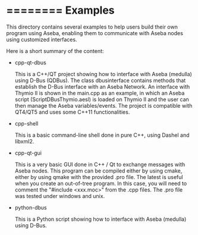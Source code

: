========
Examples
========

This directory contains several examples to help users build their own program
using Aseba, enabling them to communicate with Aseba nodes using customized
interfaces.

Here is a short summary of the content:

- cpp-qt-dbus

    This is a C++/QT project showing how to interface with Aseba (medulla) using
    D-Bus (QDBus). The class dbusinterface contains methods that establish the D-Bus
    interface with an Aseba Network. An interface with Thymio II is shown in the 
    main.cpp as an example, in which an Aseba script (ScriptDBusThymio.aesl) is
    loaded on Thymio II and the user can then manage the Aseba variables/events. 
    The project is compatible with QT4/QT5 and uses some C++11 functionalities.


- cpp-shell

    This is a basic command-line shell done in pure C++, using Dashel and libxml2.

- cpp-qt-gui

    This is a very basic GUI done in C++ / Qt to exchange messages with Aseba nodes.
    This program can be compiled either by using cmake, either by using qmake with the
    provided .pro file. The latest is useful when you create an out-of-tree program. In
    this case, you will need to comment the "#include <xxx.moc>" from the .cpp files.
    The .pro file was tested under windows and unix.

- python-dbus

    This is a Python script showing how to interface with Aseba (medulla) using D-Bus.

